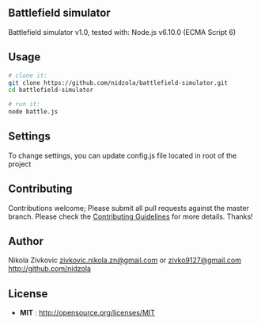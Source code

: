 ## Battlefield simulator

Battlefield simulator v1.0,
tested with: Node.js v6.10.0 (ECMA Script 6)

## Usage

```sh
# clone it:
git clone https://github.com/nidzola/battlefield-simulator.git
cd battlefield-simulator

# run it:
node battle.js
```

## Settings
To change settings, you can update config.js file located in root of the project

## Contributing

Contributions welcome; Please submit all pull requests against the master branch. Please check the [Contributing Guidelines](contributng.md) for more details. Thanks!

## Author

Nikola Zivkovic <zivkovic.nikola.zn@gmail.com> or <zivko9127@gmail.com> http://github.com/nidzola

## License

 - **MIT** : http://opensource.org/licenses/MIT
